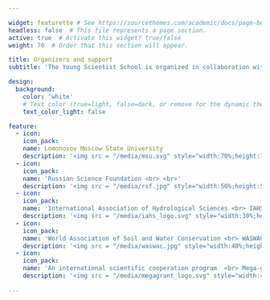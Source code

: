 ```yaml
---

widget: featurette # See https://sourcethemes.com/academic/docs/page-builder/
headless: false  # This file represents a page section.
active: true  # Activate this widget? true/false
weight: 70  # Order that this section will appear.

title: Organizers and support
subtitle: 'The Young Scientist School is organized in collaboration with the International Association of Hydrological Sciences (IAHS) and with the financial support from the Russian Science Foundation project – ”Technology for assessing the environmental condition of the Moscow metropolis based on the analysis of the chemical composition of microparticles in the system "atmosphere-snow-road dust-soil-surface water" (MegaPolis; grant No 19-77-30004); the Russian Federation Government Megagrant – “Megapolis - heat and pollution island: interdisciplinary hydroclimatic, geochemical and ecological analysis” (grant No 075-15-2021-574).'

design:
  background:
    color: 'white'
    # Text color (true=light, false=dark, or remove for the dynamic theme color). 
    text_color_light: false

feature:
  - icon: 
    icon_pack: 
    name: Lomonosov Moscow State University
    description: '<img src = "/media/msu.svg" style="width:70%;height:70%;margin-left:auto; margin-right:auto;margin-top:auto; margin-bottom:auto;">'
  - icon: 
    icon_pack: 
    name: 'Russian Science Foundation <br> <br>'
    description: '<img src = "/media/rsf.jpg" style="width:50%;height:50%;margin-left:auto; margin-right:auto;margin-top:auto; margin-bottom:auto;">'
  - icon: 
    icon_pack: 
    name: 'International Association of Hydrological Sciences <br> IAHS'
    description: '<img src = "/media/iahs_logo.svg" style="width:30%;height:30%;margin-left:auto; margin-right:auto;margin-top:auto; margin-bottom:auto;">'
  - icon: 
    icon_pack: 
    name: 'World Association of Soil and Water Conservation <br> WASWAC'
    description: '<img src = "/media/waswac.jpg" style="width:40%;height:40%;margin-left:auto; margin-right:auto;margin-top:auto; margin-bottom:auto;">'
  - icon: 
    icon_pack: 
    name: 'An international scientific cooperation program  <br> Mega-grants'
    description: '<img src = "/media/megagrant_logo.svg" style="width:40%;height:40%;margin-left:auto; margin-right:auto;margin-top:auto; margin-bottom:auto;">'
 
---
```

